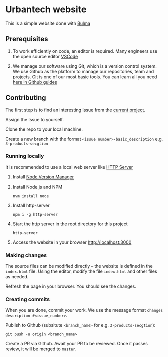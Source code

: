 # Urbantech website

This is a simple website done with [Bulma](https://bulma.io/)

## Prerequisites

1. To work efficiently on code, an editor is required. Many engineers use the open source editor [VSCode](https://code.visualstudio.com/)

2. We manage our software using Git, which is a version control system. We use Github as the platform to manage our repositories, team and projects. Git is one of our most basic tools. You can learn all you need [here in Github guides](https://guides.github.com/)

## Contributing

The first step is to find an interesting Issue from the [current project](https://github.com/map-of-solidarity/geo-bel-map-of-solidarity/projects/1).

Assign the Issue to yourself.

Clone the repo to your local machine.

Create a new branch with the format `<issue number>-basic_description` e.g. `3-products-secgtion`

### Running locally

It is recommended to use a local web server like [HTTP Server](https://github.com/http-party/http-server)

1. Install [Node Version Manager](https://github.com/nvm-sh/nvm#install--update-script)
2. Install Node.js and NPM

    ```shell
    nvm install node
    ```

3. Install http-server

    ```shell
    npm i -g http-server
    ```

4. Start the http server in the root directory for this project

    ```shell
    http-server
    ```

5. Access the website in your browser [http://localhost:3000](http://localhost:3000)

### Making changes

The source files can be modified directly – the website is defined in the `index.html` file.
Using the editor, modify the file `index.html` and other files as needed.

Refresh the page in your browser. You should see the changes.

### Creating commits

When you are done, commit your work. We use the message format `changes description #<issue_number>`.

Publish to Github (subsitute `<branch_name>` for e.g. `3-products-secgtion`):

```shell
git push -u origin <branch_name>
```

Create a PR via Github. Await your PR to be reviewed. Once it passes review, it will be merged to `master`.

